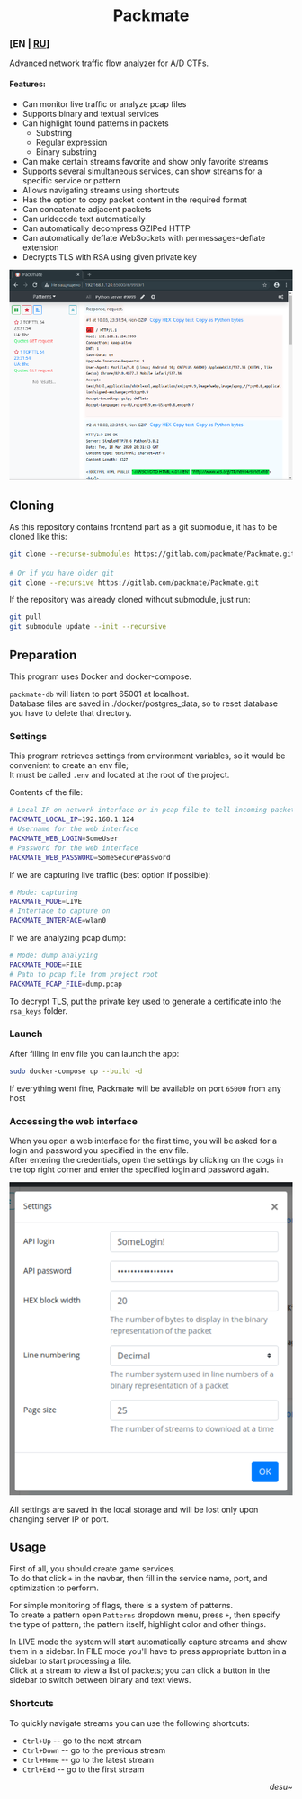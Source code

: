 <div align="center">

# Packmate
</div>

### [EN | [RU](README.md)]
Advanced network traffic flow analyzer for A/D CTFs.

#### Features:
* Can monitor live traffic or analyze pcap files
* Supports binary and textual services
* Can highlight found patterns in packets
  * Substring
  * Regular expression
  * Binary substring
* Can make certain streams favorite and show only favorite streams
* Supports several simultaneous services, can show streams for a specific service or pattern
* Allows navigating streams using shortcuts
* Has the option to copy packet content in the required format
* Can concatenate adjacent packets
* Can urldecode text automatically
* Can automatically decompress GZIPed HTTP
* Can automatically deflate WebSockets with permessages-deflate extension
* Decrypts TLS with RSA using given private key

![Main window](screenshots/Screenshot.png)
## Cloning
As this repository contains frontend part as a git submodule, it has to be cloned like this:
```bash
git clone --recurse-submodules https://gitlab.com/packmate/Packmate.git

# Or if you have older git
git clone --recursive https://gitlab.com/packmate/Packmate.git
```

If the repository was already cloned without submodule, just run:
```bash
git pull
git submodule update --init --recursive
```

## Preparation
This program uses Docker and docker-compose.

`packmate-db` will listen to port 65001 at localhost.  
Database files are saved in ./docker/postgres_data, so to reset database you have to delete that directory.

### Settings
This program retrieves settings from environment variables, 
so it would be convenient to create an env file;  
It must be called `.env` and located at the root of the project.

Contents of the file:
```bash
# Local IP on network interface or in pcap file to tell incoming packets from outgoing
PACKMATE_LOCAL_IP=192.168.1.124
# Username for the web interface
PACKMATE_WEB_LOGIN=SomeUser
# Password for the web interface
PACKMATE_WEB_PASSWORD=SomeSecurePassword
```

If we are capturing live traffic (best option if possible):
```bash
# Mode: capturing
PACKMATE_MODE=LIVE
# Interface to capture on
PACKMATE_INTERFACE=wlan0
```
If we are analyzing pcap dump:
```bash
# Mode: dump analyzing
PACKMATE_MODE=FILE
# Path to pcap file from project root
PACKMATE_PCAP_FILE=dump.pcap
```

To decrypt TLS, put the private key used to generate a certificate into the `rsa_keys` folder.

### Launch
After filling in env file you can launch the app:
```bash
sudo docker-compose up --build -d
```

If everything went fine, Packmate will be available on port `65000` from any host

### Accessing the web interface
When you open a web interface for the first time, you will be asked for a login and password
you specified in the env file.  
After entering the credentials, open the settings by clicking on the cogs 
in the top right corner and enter the specified login and password again.

![Settings](screenshots/Screenshot_Settings.png)

All settings are saved in the local storage and will be 
lost only upon changing server IP or port.

## Usage
First of all, you should create game services.  
To do that click `+` in the navbar, 
then fill in the service name, port, and optimization to perform.

For simple monitoring of flags, there is a system of patterns.  
To create a pattern open `Patterns` dropdown menu, press `+`, then 
specify the type of pattern, the pattern itself, highlight color and other things.

In LIVE mode the system will start automatically capture streams and show them in a sidebar.
In FILE mode you'll have to press appropriate button in a sidebar to start processing a file.  
Click at a stream to view a list of packets;
you can click a button in the sidebar to switch between binary and text views.

### Shortcuts
To quickly navigate streams you can use the following shortcuts:
* `Ctrl+Up` -- go to the next stream
* `Ctrl+Down` -- go to the previous stream
* `Ctrl+Home` -- go to the latest stream
* `Ctrl+End` -- go to the first stream

<div align="right">

*desu~*
</div>
